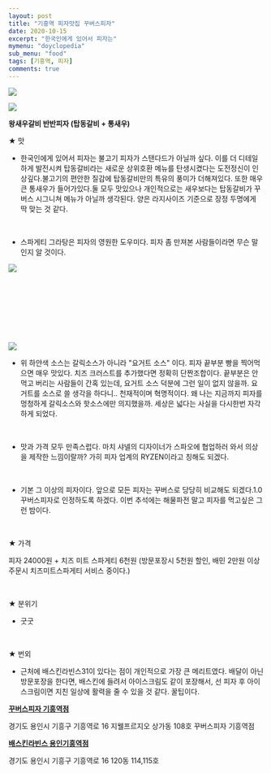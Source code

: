 ```yaml
---
layout: post
title: "기흥역 피자맛집 꾸버스피자"
date: 2020-10-15
excerpt: "한국인에게 있어서 피자는"
mymenu: "doyclopedia"
sub_menu: "food"
tags: [기흥역, 피자]
comments: true
---
```


[![](https://postfiles.pstatic.net/MjAyMDA5MDlfMTk3/MDAxNTk5NTc3NzE1MTI0.7XRPuouAl5ab8S5uQoSdcR13cQFXE8kvJMCOBnlPyMwg.bl38jt2GEPdBrRvivzDvKdjqhPtJCvUSmrE4Ac2VD-Eg.JPEG.kdi3939/KakaoTalk_20200908_220836133_03.jpg?type=w966)](https://blog.naver.com/PostView.nhn?blogId=kdi3939&logNo=222084179665&parentCategoryNo=&categoryNo=73&viewDate=&isShowPopularPosts=false&from=postList#)

[![](https://postfiles.pstatic.net/MjAyMDA5MDlfMjAg/MDAxNTk5NTc3NzE1MDMw.VGyx9kfiCC54sXBuOeD8Dnn3biKWZR4wOQ-K-ugrzmQg.-mt9H_hQ3Sj4F3JCyU1YQLZPviDPph3Aj5NlnG-BAC0g.JPEG.kdi3939/KakaoTalk_20200908_220836133_04.jpg?type=w966)](https://blog.naver.com/PostView.nhn?blogId=kdi3939&logNo=222084179665&parentCategoryNo=&categoryNo=73&viewDate=&isShowPopularPosts=false&from=postList#)

**왕새우갈비 반반피자 (탑동갈비 + 통새우)**

★ 맛

- 한국인에게 있어서 피자는 불고기 피자가 스탠다드가 아닐까 싶다. 이를 더 디테일하게 발전시켜 탑동갈비라는 새로운 상위호환 메뉴를 탄생시켰다는 도전정신이 인상깊다.불고기의 편안한 질감에 탑동갈비만의 특유의 풍미가 더해져있다. 또한 매우 큰 통새우가 들어가있다.둘 모두 맛있으나 개인적으로는 새우보다는 탑동갈비가 꾸버스 시그니쳐 메뉴가 아닐까 생각된다. 양은 라지사이즈 기준으로 장정 두명에게 딱 맞는 것 같다.

​

- 스파게티 그라탕은 피자의 영원한 도우미다. 피자 좀 만져본 사람들이라면 무슨 말인지 알 것이다.

[![](https://postfiles.pstatic.net/MjAyMDA5MDlfMjE5/MDAxNTk5NTc3NjcxNzQ5.HTsFnJNfAYVeDsDHlmr6r3YLWeGoJ6lEHilI-yHIBTog.u3EXXSDE_8AUPgRERjqTWu3E_6GCONKqaNQNa0euD4Ag.JPEG.kdi3939/%EB%B0%95%EC%B0%AC%ED%99%94.jpg?type=w966)](https://blog.naver.com/PostView.nhn?blogId=kdi3939&logNo=222084179665&parentCategoryNo=&categoryNo=73&viewDate=&isShowPopularPosts=false&from=postList#)

​

​

​

​

[![](https://postfiles.pstatic.net/MjAyMDA5MDlfMjM1/MDAxNTk5NTc3Njg4ODE3.ZfXEeyJphV3c-OucR7wdCC023Oy3bNYYiOQolNFpIsog.OYyZ24q-VDuRE_j3dAYCSGO-fkaVzvKUffKw-cKhvD0g.JPEG.kdi3939/KakaoTalk_20200908_220836133_05.jpg?type=w966)](https://blog.naver.com/PostView.nhn?blogId=kdi3939&logNo=222084179665&parentCategoryNo=&categoryNo=73&viewDate=&isShowPopularPosts=false&from=postList#)

- 위 하얀색 소스는 갈릭소스가 아니라 "요거트 소스" 이다. 피자 끝부분 빵을 찍어먹으면 매우 맛있다. 치즈 크러스트를 추가했다면 정확히 단짠조합이다. 끝부분은 안먹고 버리는 사람들이 간혹 있는데, 요거트 소스 덕분에 그런 일이 없지 않을까. 요거트를 소스로 쓸 생각을 하다니.. 천재적이며 혁명적이다. 왜 나는 지금까지 피자를 멍청하게 갈릭소스와 핫소스에만 의지했을까. 세상은 넓다는 사실을 다시한번 자각하게 되었다.

​

- 맛과 가격 모두 만족스럽다. 마치 샤넬의 디자이너가 스파오에 협업하러 와서 의상을 제작한 느낌이랄까? 가히 피자 업계의 RYZEN이라고 칭해도 되겠다.

​

- 기본 그 이상의 피자이다. 앞으로 모든 피자는 꾸버스로 당당히 비교해도 되겠다.1.0 꾸버스피자로 인정하도록 하겠다. 이번 추석에는 해물파전 말고 피자를 먹고싶은 그런 밤이다.

​

★ 가격

피자 24000원 + 치즈 미트 스파게티 6천원 (방문포장시 5천원 할인, 배민 2만원 이상 주문시 치즈미트스파게티 서비스 중이다.)

​

​★ 분위기

- 굿굿

​

★ 번외

- 근처에 배스킨라빈스31이 있다는 점이 개인적으로 가장 큰 메리트였다. 배달이 아닌 방문포장을 한다면, 배스킨에 들려서 아이스크림도 같이 포장해서, 선 피자 후 아이스크림이면 지친 일상에 활력을 줄 수 있을 것 같다. 꿀팁이다.




[**꾸버스피자 기흥역점**](https://blog.naver.com/PostView.nhn?blogId=kdi3939&logNo=222084179665&parentCategoryNo=&categoryNo=73&viewDate=&isShowPopularPosts=false&from=postList#)

경기도 용인시 기흥구 기흥역로 16 지웰프르지오 상가동 108호 꾸버스피자 기흥역점

[**배스킨라빈스 용인기흥역점**](https://blog.naver.com/PostView.nhn?blogId=kdi3939&logNo=222084179665&parentCategoryNo=&categoryNo=73&viewDate=&isShowPopularPosts=false&from=postList#)

경기도 용인시 기흥구 기흥역로 16 120동 114,115호
